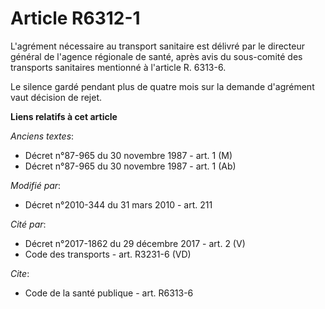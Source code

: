 # Article R6312-1

L'agrément nécessaire au transport sanitaire est délivré par le directeur général de l'agence régionale de santé, après avis
du sous-comité des transports sanitaires mentionné à l'article R. 6313-6. 

Le silence gardé pendant plus de quatre mois sur la demande d'agrément vaut décision de rejet.

**Liens relatifs à cet article**

_Anciens textes_:

  - Décret n°87-965 du 30 novembre 1987 - art. 1 (M)
  - Décret n°87-965 du 30 novembre 1987 - art. 1 (Ab)

_Modifié par_:

  - Décret n°2010-344 du 31 mars 2010 - art. 211

_Cité par_:

  - Décret n°2017-1862 du 29 décembre 2017 - art. 2 (V)
  - Code des transports - art. R3231-6 (VD)

_Cite_:

  - Code de la santé publique - art. R6313-6

